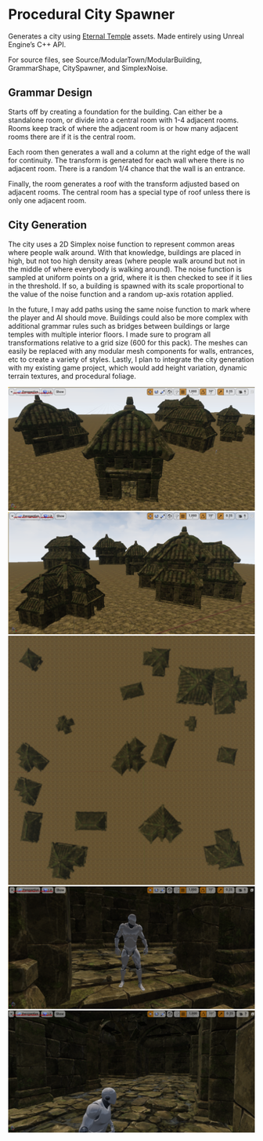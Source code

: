 
# Procedural City Spawner

Generates a city using [Eternal Temple](https://www.unrealengine.com/marketplace/eternal-temple) assets. Made entirely using Unreal Engine’s C++ API.  

For source files, see Source/ModularTown/ModularBuilding, GrammarShape, CitySpawner, and SimplexNoise.  

## Grammar Design
Starts off by creating a foundation for the building. Can either be a standalone room, or divide into a central room with 1-4 adjacent rooms. Rooms keep track of where the adjacent room is or how many adjacent rooms there are if it is the central room.  

Each room then generates a wall and a column at the right edge of the wall for continuity. The transform is generated for each wall where there is no adjacent room. There is a random 1/4 chance that the wall is an entrance.  

Finally, the room generates a roof with the transform adjusted based on adjacent rooms. The central room has a special type of roof unless there is only one adjacent room.  

## City Generation
The city uses a 2D Simplex noise function to represent common areas where people walk around. With that knowledge, buildings are placed in high, but not too high density areas (where people walk around but not in the middle of where everybody is walking around). The noise function is sampled at uniform points on a grid, where it is then checked to see if it lies in the threshold. If so, a building is spawned with its scale proportional to the value of the noise function and a random up-axis rotation applied.  

In the future, I may add paths using the same noise function to mark where the player and AI should move. Buildings could also be more complex with additional grammar rules such as bridges between buildings or large temples with multiple interior floors. I made sure to program all transformations relative to a grid size (600 for this pack). The meshes can easily be replaced with any modular mesh components for walls, entrances, etc to create a variety of styles. Lastly, I plan to integrate the city generation with my existing game project, which would add height variation, dynamic terrain textures, and procedural foliage.  

![buildings1](Images/buildings1.png)
![buildings2](Images/buildings2.png)
![city](Images/city2.png)
![entrance](Images/entrance.png)
![interior](Images/interior.png)
